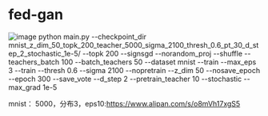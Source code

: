 # fed-gan
![image](https://github.com/daxx1/fed-gan/assets/92024670/cd21a13e-d68a-42c8-84a1-59df176e29ff)
python main.py --checkpoint_dir mnist_z_dim_50_topk_200_teacher_5000_sigma_2100_thresh_0.6_pt_30_d_step_2_stochastic_1e-5/ --topk 200 --signsgd --norandom_proj --shuffle  --teachers_batch 100 --batch_teachers 50 --dataset mnist --train --max_eps 3 --train --thresh 0.6 --sigma 2100 --nopretrain --z_dim 50 --nosave_epoch --epoch 300 --save_vote --d_step 2 --pretrain_teacher 10 --stochastic --max_grad 1e-5

mnist：
  5000，分布3，eps10:https://www.alipan.com/s/o8mVh17xgS5
  
